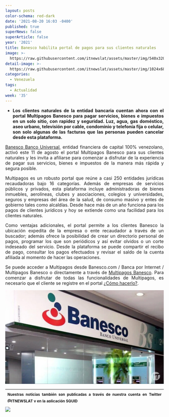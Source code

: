 ```yaml
---
layout: posts
color-schema: red-dark
date: '2021-08-20 16:03 -0400'
published: true
superNews: false
superArticle: false
year: '2021'
title: Banesco habilita portal de pagos para sus clientes naturales
image: >-
  https://raw.githubusercontent.com/itnewslat/assets/master/img/540x320/Banesco-Clientes-p.jpg
detail-image: >-
  https://raw.githubusercontent.com/itnewslat/assets/master/img/1024x680/Banesco-Clientes-g.jpg
categories:
  - Venezuela
tags:
  - Actualidad
week: '35'
---
```

<ul style="list-style-type: disc; text-align: justify;">
	<li><strong>Los clientes naturales de la entidad bancaria cuentan ahora con el portal Multipagos Banesco para pagar servicios, bienes e impuestos en un solo sitio, con rapidez y seguridad. Luz, agua, gas doméstico, aseo urbano, televisión por cable, condominio y telefonía fija o celular, son solo algunas de las facturas que las personas pueden cancelar desde esta plataforma.</strong></li>
</ul>
<p style="text-align: justify;"><a href="http://www.banesco.com/">Banesco Banco Universal</a>, entidad financiera de capital 100% venezolano, activó este 11 de agosto el portal Multipagos Banesco para sus clientes naturales y les invita a afiliarse para comenzar a disfrutar de la experiencia de pagar sus servicios, bienes e impuestos de la manera más rápida y segura posible.</p>
<p style="text-align: justify;">Multipagos es un robusto portal que reúne a casi 250 entidades jurídicas recaudadoras bajo 16 categorías. Además de empresas de servicios públicos y privados, esta plataforma incluye administradoras de bienes inmuebles, aerolíneas, clubes y asociaciones, colegios y universidades, seguros y empresas del área de la salud, de consumo masivo y entes de gobierno tales como alcaldías. Desde hace más de un año funciona para los pagos de clientes jurídicos y hoy se extiende como una facilidad para los clientes naturales.</p>
<p style="text-align: justify;">Como ventajas adicionales, el portal permite a los clientes Banesco la ubicación expedita de la empresa o ente recaudador a través de un buscador; además ofrece la posibilidad de crear un directorio personal de pagos, programar los que son periódicos y así evitar olvidos o un corte indeseado del servicio. Desde la plataforma se puede compartir el recibo de pago, consultar los pagos efectuados y revisar el saldo de la cuenta afiliada al momento de hacer las operaciones.</p>
<p style="text-align: justify;">Se puede acceder a Multipagos desde Banesco.com / Banca por Internet / Multipagos Banesco o directamente a través de <a href="https://multipagos.banesco.com/bankzilla_servicepayment_front/login.jsp?action=no_session">Multipagos Banesco</a>. Para comenzar a disfrutar de todas las funcionalidades de Multipagos, es necesario que el cliente se registre en el portal <a href="https://multipagos.banesco.com/bankzilla_servicepayment_front/how_to_register.jsp">¿Cómo hacerlo?</a>.</p>

![](https://raw.githubusercontent.com/itnewslat/assets/master/img/540x320/Banesco-Clientes-p.jpg)

<table style="height: 42px;" width="569">
<tbody>
<tr>
<td style="text-align: justify;"><sub><strong>Nuestras noticias también son publicadas a través de nuestra cuenta en Twitter <a href="https://twitter.com/itnewslat?lang=es">@ITNEWSLAT</a> y en la aplicación <a href="https://squidapp.co/en/">SQUID</a></strong></sub></td>
</tr>
</tbody>
</table>

<img src="https://tracker.metricool.com/c3po.jpg?hash=56f88a41e39ab42c063cc51676587a04"/>
